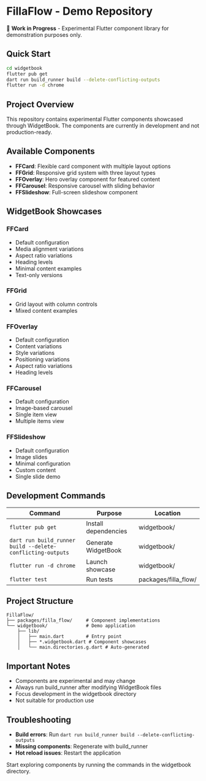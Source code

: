 # FillaFlow - Demo Repository

🚧 **Work in Progress** - Experimental Flutter component library for demonstration purposes only.

## Quick Start

```bash
cd widgetbook
flutter pub get
dart run build_runner build --delete-conflicting-outputs
flutter run -d chrome
```

## Project Overview

This repository contains experimental Flutter components showcased through WidgetBook. The components are currently in development and not production-ready.

## Available Components

- **FFCard**: Flexible card component with multiple layout options
- **FFGrid**: Responsive grid system with three layout types
- **FFOverlay**: Hero overlay component for featured content
- **FFCarousel**: Responsive carousel with sliding behavior
- **FFSlideshow**: Full-screen slideshow component

## WidgetBook Showcases

### FFCard

- Default configuration
- Media alignment variations
- Aspect ratio variations
- Heading levels
- Minimal content examples
- Text-only versions

### FFGrid

- Grid layout with column controls
- Mixed content examples

### FFOverlay

- Default configuration
- Content variations
- Style variations
- Positioning variations
- Aspect ratio variations
- Heading levels

### FFCarousel

- Default configuration
- Image-based carousel
- Single item view
- Multiple items view

### FFSlideshow

- Default configuration
- Image slides
- Minimal configuration
- Custom content
- Single slide demo

## Development Commands

| Command                                                    | Purpose              | Location             |
| ---------------------------------------------------------- | -------------------- | -------------------- |
| `flutter pub get`                                          | Install dependencies | widgetbook/          |
| `dart run build_runner build --delete-conflicting-outputs` | Generate WidgetBook  | widgetbook/          |
| `flutter run -d chrome`                                    | Launch showcase      | widgetbook/          |
| `flutter test`                                             | Run tests            | packages/filla_flow/ |

## Project Structure

```
FillaFlow/
├── packages/filla_flow/     # Component implementations
└── widgetbook/              # Demo application
    ├── lib/
    │   ├── main.dart        # Entry point
    │   ├── *.widgetbook.dart # Component showcases
    │   └── main.directories.g.dart # Auto-generated
```

## Important Notes

- Components are experimental and may change
- Always run build_runner after modifying WidgetBook files
- Focus development in the widgetbook directory
- Not suitable for production use

## Troubleshooting

- **Build errors**: Run `dart run build_runner build --delete-conflicting-outputs`
- **Missing components**: Regenerate with build_runner
- **Hot reload issues**: Restart the application

Start exploring components by running the commands in the widgetbook directory.
